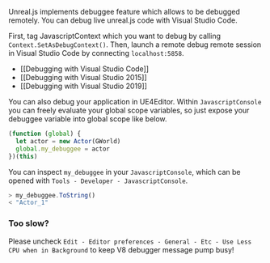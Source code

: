 Unreal.js implements debuggee feature which allows to be debugged remotely. You can debug live unreal.js code with Visual Studio Code. 

First, tag JavascriptContext which you want to debug by calling `Context.SetAsDebugContext()`.
Then, launch a remote debug remote session in Visual Studio Code by connecting `localhost:5858`.

- [[Debugging with Visual Studio Code]]
- [[Debugging with Visual Studio 2015]]
- [[Debugging with Visual Studio 2019]]

You can also debug your application in UE4Editor. Within `JavascriptConsole` you can freely evaluate your global scope variables, so just expose your debuggee variable into global scope like below.

```js
(function (global) {
  let actor = new Actor(GWorld)
  global.my_debuggee = actor
})(this)
```

You can inspect `my_debuggee` in your `JavascriptConsole`, which can be opened with `Tools - Developer - JavascriptConsole`.

```js
> my_debuggee.ToString()
< "Actor_1"
```

### Too slow?

Please uncheck `Edit - Editor preferences - General - Etc - Use Less CPU when in Background` to keep V8 debugger message pump busy!